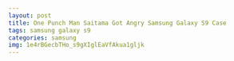 ```yaml
---
layout: post
title: One Punch Man Saitama Got Angry Samsung Galaxy S9 Case
tags: samsung galaxy s9
categories: samsung
img: 1e4rBGecbTHo_s9gXIglEaVfAkua1gljk
---
```

